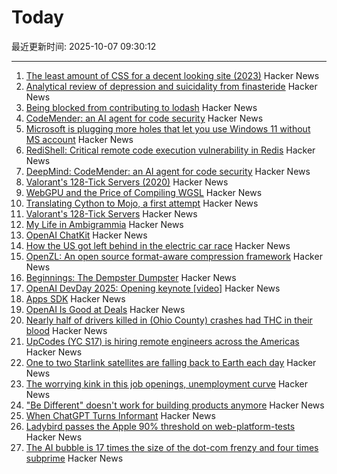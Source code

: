 # Today

最近更新时间: 2025-10-07 09:30:12

--- 
1. [The least amount of CSS for a decent looking site (2023)](https://thecascade.dev/article/least-amount-of-css/) Hacker News
2. [Analytical review of depression and suicidality from finasteride](https://www.psychiatrist.com/jcp/analytical-review-depression-suicidality-finasteride/) Hacker News
3. [Being blocked from contributing to lodash](https://c.ruatta.com/on-being-blocked-from-contributing-to-lodash/) Hacker News
4. [CodeMender: an AI agent for code security](https://deepmind.google/discover/blog/introducing-codemender-an-ai-agent-for-code-security/) Hacker News
5. [Microsoft is plugging more holes that let you use Windows 11 without MS account](https://www.theverge.com/news/793579/microsoft-windows-11-local-account-bypass-workaround-changes) Hacker News
6. [RediShell: Critical remote code execution vulnerability in Redis](https://www.wiz.io/blog/wiz-research-redis-rce-cve-2025-49844) Hacker News
7. [DeepMind: CodeMender: an AI agent for code security](https://deepmind.google/discover/blog/introducing-codemender-an-ai-agent-for-code-security/) Hacker News
8. [Valorant's 128-Tick Servers (2020)](https://technology.riotgames.com/news/valorants-128-tick-servers) Hacker News
9. [WebGPU and the Price of Compiling WGSL](https://hugodaniel.com/posts/webgpu-diagnostics/) Hacker News
10. [Translating Cython to Mojo, a first attempt](https://fnands.com/blog/2025/sklearn-mojo-dbscan-inner/) Hacker News
11. [Valorant's 128-Tick Servers](https://technology.riotgames.com/news/valorants-128-tick-servers) Hacker News
12. [My Life in Ambigrammia](https://www.theatlantic.com/ideas/archive/2025/10/ambigrams-words-double-meanings-art/684404/) Hacker News
13. [OpenAI ChatKit](https://github.com/openai/chatkit-js) Hacker News
14. [How the US got left behind in the electric car race](https://www.bbc.com/news/articles/c8ex2l58en4o) Hacker News
15. [OpenZL: An open source format-aware compression framework](https://engineering.fb.com/2025/10/06/developer-tools/openzl-open-source-format-aware-compression-framework/) Hacker News
16. [Beginnings: The Dempster Dumpster](https://www.classicrefusetrucks.com/albums/DE/DE01.html) Hacker News
17. [OpenAI DevDay 2025: Opening keynote [video]](https://www.youtube.com/watch?v=hS1YqcewH0c) Hacker News
18. [Apps SDK](https://developers.openai.com/apps-sdk/) Hacker News
19. [OpenAI Is Good at Deals](https://www.bloomberg.com/opinion/newsletters/2025-10-06/openai-is-good-at-deals) Hacker News
20. [Nearly half of drivers killed in (Ohio County) crashes had THC in their blood](https://www.sciencedaily.com/releases/2025/10/251005085621.htm) Hacker News
21. [UpCodes (YC S17) is hiring remote engineers across the Americas](https://up.codes/careers?utm_source=HN) Hacker News
22. [One to two Starlink satellites are falling back to Earth each day](https://earthsky.org/human-world/1-to-2-starlink-satellites-falling-back-to-earth-each-day/) Hacker News
23. [The worrying kink in this job openings, unemployment curve](https://www.axios.com/2025/10/06/jobs-unemployment-fed-interest-rates) Hacker News
24. ["Be Different" doesn't work for building products anymore](https://iamcharliegraham.substack.com/p/be-different-doesnt-work-for-building) Hacker News
25. [When ChatGPT Turns Informant](https://www.futureofbeinghuman.com/p/when-chatgpt-turns-snitch) Hacker News
26. [Ladybird passes the Apple 90% threshold on web-platform-tests](https://twitter.com/awesomekling/status/1974781722953953601) Hacker News
27. [The AI bubble is 17 times the size of the dot-com frenzy and four times subprime](https://www.morningstar.com/news/marketwatch/20251003175/the-ai-bubble-is-17-times-the-size-of-the-dot-com-frenzy-and-four-times-subprime-this-analyst-argues) Hacker News
